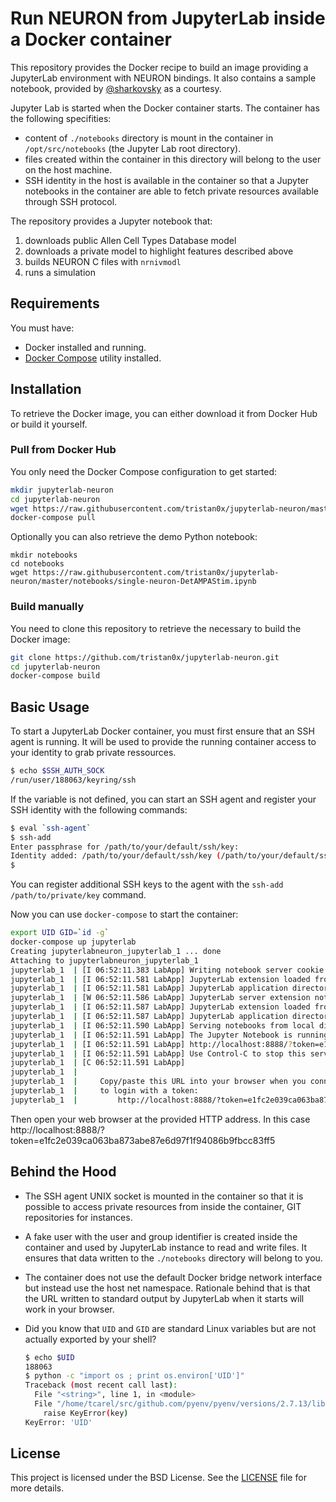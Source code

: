 # Run NEURON from JupyterLab inside a Docker container

This repository provides the Docker recipe to build an image providing
a JupyterLab environment with NEURON bindings.
It also contains a sample notebook, provided by
[@sharkovsky](https://github.com/sharkovsky) as a courtesy.

Jupyter Lab is started when the Docker container starts. The container
has the following specifities:
* content of `./notebooks` directory is mount in the container in
`/opt/src/notebooks` (the Jupyter Lab root directory).
* files created within the container in this directory will belong to the
  user on the host machine.
* SSH identity in the host is available in the container so that a
  Jupyter notebooks in the container are able to fetch private resources  available through SSH protocol.

The repository provides a Jupyter notebook that:
1. downloads public Allen Cell Types Database model
1. downloads a private model to highlight features described above
1. builds NEURON C files with `nrnivmodl`
1. runs a simulation

## Requirements

You must have:
* Docker installed and running.
* [Docker Compose](https://docs.docker.com/compose) utility installed.

## Installation

To retrieve the Docker image, you can either download it from Docker Hub or build it yourself.

### Pull from Docker Hub

You only need the Docker Compose configuration to get started:
```bash
mkdir jupyterlab-neuron
cd jupyterlab-neuron
wget https://raw.githubusercontent.com/tristan0x/jupyterlab-neuron/master/docker-compose.yml
docker-compose pull
```

Optionally you can also retrieve the demo Python notebook:
```
mkdir notebooks
cd notebooks
wget https://raw.githubusercontent.com/tristan0x/jupyterlab-neuron/master/notebooks/single-neuron-DetAMPAStim.ipynb
```

### Build manually

You need to clone this repository to retrieve the necessary to build the Docker
image:

```bash
git clone https://github.com/tristan0x/jupyterlab-neuron.git
cd jupyterlab-neuron
docker-compose build
```

## Basic Usage

To start a JupyterLab Docker container, you must first ensure that
an SSH agent is running. It will be used to provide the running container
access to your identity to grab private ressources.

```bash
$ echo $SSH_AUTH_SOCK
/run/user/188063/keyring/ssh
```

If the variable is not defined, you can start an SSH agent and register
your SSH identity with the following commands:

```bash
$ eval `ssh-agent`
$ ssh-add
Enter passphrase for /path/to/your/default/ssh/key:
Identity added: /path/to/your/default/ssh/key (/path/to/your/default/ssh/key)
$
```

You can register additional SSH keys to the agent with the `ssh-add /path/to/private/key` command.

Now you can use `docker-compose` to start the container:

```bash
export UID GID=`id -g`
docker-compose up jupyterlab
Creating jupyterlabneuron_jupyterlab_1 ... done
Attaching to jupyterlabneuron_jupyterlab_1
jupyterlab_1  | [I 06:52:11.383 LabApp] Writing notebook server cookie secret to /home/dummy/.local/share/jupyter/runtime/notebook_cookie_secret
jupyterlab_1  | [I 06:52:11.581 LabApp] JupyterLab extension loaded from /opt/conda/lib/python2.7/site-packages/jupyterlab
jupyterlab_1  | [I 06:52:11.581 LabApp] JupyterLab application directory is /opt/conda/share/jupyter/lab
jupyterlab_1  | [W 06:52:11.586 LabApp] JupyterLab server extension not enabled, manually loading...
jupyterlab_1  | [I 06:52:11.587 LabApp] JupyterLab extension loaded from /opt/conda/lib/python2.7/site-packages/jupyterlab
jupyterlab_1  | [I 06:52:11.587 LabApp] JupyterLab application directory is /opt/conda/share/jupyter/lab
jupyterlab_1  | [I 06:52:11.590 LabApp] Serving notebooks from local directory: /opt/src/notebooks
jupyterlab_1  | [I 06:52:11.591 LabApp] The Jupyter Notebook is running at:
jupyterlab_1  | [I 06:52:11.591 LabApp] http://localhost:8888/?token=e1fc2e039ca063ba873abe87e6d97f1f94086b9fbcc83ff5
jupyterlab_1  | [I 06:52:11.591 LabApp] Use Control-C to stop this server and shut down all kernels (twice to skip confirmation).
jupyterlab_1  | [C 06:52:11.591 LabApp]
jupyterlab_1  |
jupyterlab_1  |     Copy/paste this URL into your browser when you connect for the first time,
jupyterlab_1  |     to login with a token:
jupyterlab_1  |         http://localhost:8888/?token=e1fc2e039ca063ba873abe87e6d97f1f94086b9fbcc83ff5
```

Then open your web browser at the provided HTTP address. In this case
http://localhost:8888/?token=e1fc2e039ca063ba873abe87e6d97f1f94086b9fbcc83ff5

## Behind the Hood

* The SSH agent UNIX socket is mounted in the container so that it is possible
to access private resources from inside the container, GIT repositories for
instances.
* A fake user with the user and group identifier is created inside the container
and used by JupyterLab instance to read and write files. It ensures that
data written to the `./notebooks` directory will belong to you.
* The container does not use the default Docker bridge network interface but
instead use the host net namespace. Rationale behind that is that the URL written
to standard output by JupyterLab when it starts will work in your browser.
* Did you know that `UID` and `GID` are standard Linux variables but are
not actually exported by your shell?

    ```bash
    $ echo $UID
    188063
    $ python -c "import os ; print os.environ['UID']"
    Traceback (most recent call last):
      File "<string>", line 1, in <module>
      File "/home/tcarel/src/github.com/pyenv/pyenv/versions/2.7.13/lib/python2.7/UserDict.py", line 40, in __getitem__
        raise KeyError(key)
    KeyError: 'UID'
    ```

## License

This project is licensed under the BSD License. See the [LICENSE](./LICENSE) file
for more details.
